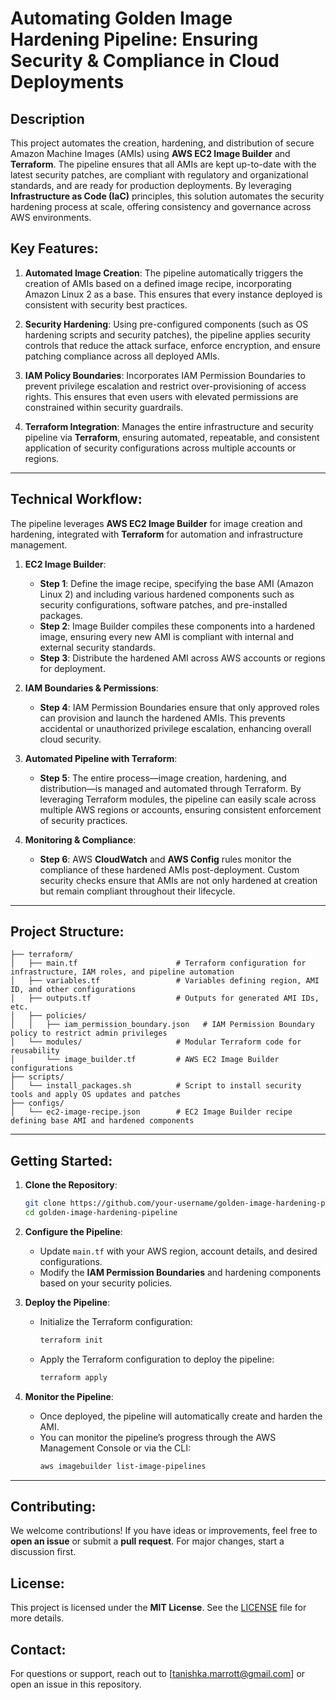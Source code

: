 # Automating Golden Image Hardening Pipeline: Ensuring Security & Compliance in Cloud Deployments

## **Description**
This project automates the creation, hardening, and distribution of secure Amazon Machine Images (AMIs) using **AWS EC2 Image Builder** and **Terraform**. The pipeline ensures that all AMIs are kept up-to-date with the latest security patches, are compliant with regulatory and organizational standards, and are ready for production deployments. By leveraging **Infrastructure as Code (IaC)** principles, this solution automates the security hardening process at scale, offering consistency and governance across AWS environments.

## **Key Features:**
1. **Automated Image Creation**: The pipeline automatically triggers the creation of AMIs based on a defined image recipe, incorporating Amazon Linux 2 as a base. This ensures that every instance deployed is consistent with security best practices.
   
2. **Security Hardening**: Using pre-configured components (such as OS hardening scripts and security patches), the pipeline applies security controls that reduce the attack surface, enforce encryption, and ensure patching compliance across all deployed AMIs.

3. **IAM Policy Boundaries**: Incorporates IAM Permission Boundaries to prevent privilege escalation and restrict over-provisioning of access rights. This ensures that even users with elevated permissions are constrained within security guardrails.

4. **Terraform Integration**: Manages the entire infrastructure and security pipeline via **Terraform**, ensuring automated, repeatable, and consistent application of security configurations across multiple accounts or regions.

---

## **Technical Workflow**:
The pipeline leverages **AWS EC2 Image Builder** for image creation and hardening, integrated with **Terraform** for automation and infrastructure management.

1. **EC2 Image Builder**:
   - **Step 1**: Define the image recipe, specifying the base AMI (Amazon Linux 2) and including various hardened components such as security configurations, software patches, and pre-installed packages.
   - **Step 2**: Image Builder compiles these components into a hardened image, ensuring every new AMI is compliant with internal and external security standards.
   - **Step 3**: Distribute the hardened AMI across AWS accounts or regions for deployment.

2. **IAM Boundaries & Permissions**:
   - **Step 4**: IAM Permission Boundaries ensure that only approved roles can provision and launch the hardened AMIs. This prevents accidental or unauthorized privilege escalation, enhancing overall cloud security.

3. **Automated Pipeline with Terraform**:
   - **Step 5**: The entire process—image creation, hardening, and distribution—is managed and automated through Terraform. By leveraging Terraform modules, the pipeline can easily scale across multiple AWS regions or accounts, ensuring consistent enforcement of security practices.

4. **Monitoring & Compliance**:
   - **Step 6**: AWS **CloudWatch** and **AWS Config** rules monitor the compliance of these hardened AMIs post-deployment. Custom security checks ensure that AMIs are not only hardened at creation but remain compliant throughout their lifecycle.

---

## **Project Structure:**

```
├── terraform/                       
│   ├── main.tf                      # Terraform configuration for infrastructure, IAM roles, and pipeline automation
│   ├── variables.tf                 # Variables defining region, AMI ID, and other configurations
│   ├── outputs.tf                   # Outputs for generated AMI IDs, etc.
│   ├── policies/                    
│   │   ├── iam_permission_boundary.json   # IAM Permission Boundary policy to restrict admin privileges
│   └── modules/                     # Modular Terraform code for reusability
│       └── image_builder.tf         # AWS EC2 Image Builder configurations
├── scripts/
│   └── install_packages.sh          # Script to install security tools and apply OS updates and patches
├── configs/
│   └── ec2-image-recipe.json        # EC2 Image Builder recipe defining base AMI and hardened components
```

---

## **Getting Started:**

1. **Clone the Repository**:
   ```bash
   git clone https://github.com/your-username/golden-image-hardening-pipeline.git
   cd golden-image-hardening-pipeline
   ```

2. **Configure the Pipeline**:
   - Update `main.tf` with your AWS region, account details, and desired configurations.
   - Modify the **IAM Permission Boundaries** and hardening components based on your security policies.

3. **Deploy the Pipeline**:
   - Initialize the Terraform configuration:
     ```bash
     terraform init
     ```
   - Apply the Terraform configuration to deploy the pipeline:
     ```bash
     terraform apply
     ```

4. **Monitor the Pipeline**:
   - Once deployed, the pipeline will automatically create and harden the AMI.
   - You can monitor the pipeline’s progress through the AWS Management Console or via the CLI:
     ```bash
     aws imagebuilder list-image-pipelines
     ```

---

## **Contributing**:
We welcome contributions! If you have ideas or improvements, feel free to **open an issue** or submit a **pull request**. For major changes, start a discussion first.

## **License**:
This project is licensed under the **MIT License**. See the [LICENSE](LICENSE) file for more details.

## **Contact**:
For questions or support, reach out to [tanishka.marrott@gmail.com] or open an issue in this repository.

